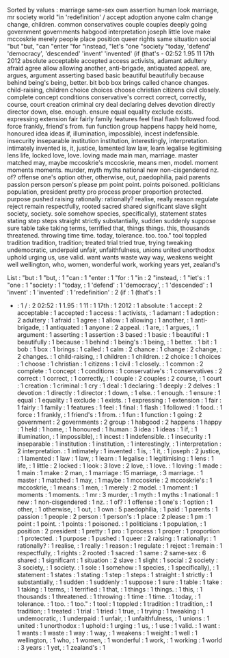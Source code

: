 Sorted by values :
marriage same-sex own assertion human look marriage, mr society world "in 'redefinition' / accept adoption anyone calm change change, children. common conservatives couple couples deeply going government governments habgood interpretation joseph little love make mccoskrie merely people place position queer rights same situation social "but "but, "can "enter "for "instead, "let's "one "society "today, 'defend' 'democracy', 'descended' 'invent' 'invented' (if (that's - 02:52 1.95 11 17th 2012 absolute acceptable accepted access activists, adamant adultery afraid agree allow allowing another, anti-brigade, antiquated appeal. are, argues, argument asserting based basic beautiful beautifully because behind being's being, better. bit bob box brings called chance changes. child-raising, children choice choices choose christian citizens civil closely. complete concept conditions conservative's correct correct, correctly, course, court creation criminal cry deal declaring delves devotion directly director down, else. enough. ensure equal equality exclude exists. expressing extension fair fairly family features feel final flash followed food. force frankly, friend's from. fun function group happens happy held home, honoured idea ideas if, illumination, impossible), incest indefensible. insecurity inseparable institution institution, interestingly, interpretation. intimately invented is, it, justice, lamented law law, learn legalise legitimising lens life, locked love, love. loving made main man, marriage. master matched may, maybe mccoskrie's mccoskrie, means men, model. moment moments moments. murder, myth myths national new non-cisgendered nz. of? offense one's option other, otherwise, out, paedophilia, paid parents passion person person's please pm point point. points poisoned. politicians population, president pretty pro process proper proportion protected. purpose pushed raising rationally: rationally? realise, really reason regulate reject remain respectfully, rooted sacred shared significant slave slight society, society. sole somehow species, specifically), statement states stating step steps straight strictly substantially, sudden suddenly suppose sure table take taking terms, terrified that, things things. this, thousands threatened. throwing time time. today, tolerance. too. too." tool toppled tradition tradition, tradition; treated trial tried true, trying tweaking undemocratic, underpaid unfair, unfaithfulness, unions united unorthodox uphold urging us, use valid. want wants waste way way, weakens weight well wellington, who, women, wonderful work, working years yet, zealand's 

List :
"but : 1
"but, : 1
"can : 1
"enter : 1
"for : 1
"in : 2
"instead, : 1
"let's : 1
"one : 1
"society : 1
"today, : 1
'defend' : 1
'democracy', : 1
'descended' : 1
'invent' : 1
'invented' : 1
'redefinition' : 2
(if : 1
(that's : 1
- : 1
/ : 2
02:52 : 1
1.95 : 1
11 : 1
17th : 1
2012 : 1
absolute : 1
accept : 2
acceptable : 1
accepted : 1
access : 1
activists, : 1
adamant : 1
adoption : 2
adultery : 1
afraid : 1
agree : 1
allow : 1
allowing : 1
another, : 1
anti-brigade, : 1
antiquated : 1
anyone : 2
appeal. : 1
are, : 1
argues, : 1
argument : 1
asserting : 1
assertion : 3
based : 1
basic : 1
beautiful : 1
beautifully : 1
because : 1
behind : 1
being's : 1
being, : 1
better. : 1
bit : 1
bob : 1
box : 1
brings : 1
called : 1
calm : 2
chance : 1
change : 2
change, : 2
changes. : 1
child-raising, : 1
children : 1
children. : 2
choice : 1
choices : 1
choose : 1
christian : 1
citizens : 1
civil : 1
closely. : 1
common : 2
complete : 1
concept : 1
conditions : 1
conservative's : 1
conservatives : 2
correct : 1
correct, : 1
correctly, : 1
couple : 2
couples : 2
course, : 1
court : 1
creation : 1
criminal : 1
cry : 1
deal : 1
declaring : 1
deeply : 2
delves : 1
devotion : 1
directly : 1
director : 1
down, : 1
else. : 1
enough. : 1
ensure : 1
equal : 1
equality : 1
exclude : 1
exists. : 1
expressing : 1
extension : 1
fair : 1
fairly : 1
family : 1
features : 1
feel : 1
final : 1
flash : 1
followed : 1
food. : 1
force : 1
frankly, : 1
friend's : 1
from. : 1
fun : 1
function : 1
going : 2
government : 2
governments : 2
group : 1
habgood : 2
happens : 1
happy : 1
held : 1
home, : 1
honoured : 1
human : 3
idea : 1
ideas : 1
if, : 1
illumination, : 1
impossible), : 1
incest : 1
indefensible. : 1
insecurity : 1
inseparable : 1
institution : 1
institution, : 1
interestingly, : 1
interpretation : 2
interpretation. : 1
intimately : 1
invented : 1
is, : 1
it, : 1
joseph : 2
justice, : 1
lamented : 1
law : 1
law, : 1
learn : 1
legalise : 1
legitimising : 1
lens : 1
life, : 1
little : 2
locked : 1
look : 3
love : 2
love, : 1
love. : 1
loving : 1
made : 1
main : 1
make : 2
man, : 1
marriage : 15
marriage, : 3
marriage. : 1
master : 1
matched : 1
may, : 1
maybe : 1
mccoskrie : 2
mccoskrie's : 1
mccoskrie, : 1
means : 1
men, : 1
merely : 2
model. : 1
moment : 1
moments : 1
moments. : 1
mr : 3
murder, : 1
myth : 1
myths : 1
national : 1
new : 1
non-cisgendered : 1
nz. : 1
of? : 1
offense : 1
one's : 1
option : 1
other, : 1
otherwise, : 1
out, : 1
own : 5
paedophilia, : 1
paid : 1
parents : 1
passion : 1
people : 2
person : 1
person's : 1
place : 2
please : 1
pm : 1
point : 1
point. : 1
points : 1
poisoned. : 1
politicians : 1
population, : 1
position : 2
president : 1
pretty : 1
pro : 1
process : 1
proper : 1
proportion : 1
protected. : 1
purpose : 1
pushed : 1
queer : 2
raising : 1
rationally: : 1
rationally? : 1
realise, : 1
really : 1
reason : 1
regulate : 1
reject : 1
remain : 1
respectfully, : 1
rights : 2
rooted : 1
sacred : 1
same : 2
same-sex : 6
shared : 1
significant : 1
situation : 2
slave : 1
slight : 1
social : 2
society : 3
society, : 1
society. : 1
sole : 1
somehow : 1
species, : 1
specifically), : 1
statement : 1
states : 1
stating : 1
step : 1
steps : 1
straight : 1
strictly : 1
substantially, : 1
sudden : 1
suddenly : 1
suppose : 1
sure : 1
table : 1
take : 1
taking : 1
terms, : 1
terrified : 1
that, : 1
things : 1
things. : 1
this, : 1
thousands : 1
threatened. : 1
throwing : 1
time : 1
time. : 1
today, : 1
tolerance. : 1
too. : 1
too." : 1
tool : 1
toppled : 1
tradition : 1
tradition, : 1
tradition; : 1
treated : 1
trial : 1
tried : 1
true, : 1
trying : 1
tweaking : 1
undemocratic, : 1
underpaid : 1
unfair, : 1
unfaithfulness, : 1
unions : 1
united : 1
unorthodox : 1
uphold : 1
urging : 1
us, : 1
use : 1
valid. : 1
want : 1
wants : 1
waste : 1
way : 1
way, : 1
weakens : 1
weight : 1
well : 1
wellington, : 1
who, : 1
women, : 1
wonderful : 1
work, : 1
working : 1
world : 3
years : 1
yet, : 1
zealand's : 1
